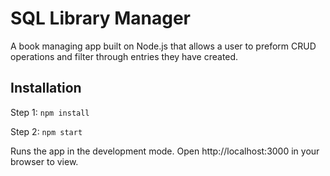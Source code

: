 # SQL Library Manager

A book managing app built on Node.js that allows a user to preform CRUD operations and filter through entries they have created.

## Installation

Step 1: `npm install`

Step 2: `npm start`

Runs the app in the development mode.
Open http://localhost:3000 in your browser to view.
